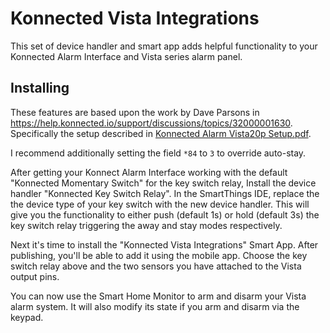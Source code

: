 # Konnected Vista Integrations

This set of device handler and smart app adds helpful functionality to your Konnected Alarm Interface and Vista series alarm panel.

## Installing

These features are based upon the work by Dave Parsons in https://help.konnected.io/support/discussions/topics/32000001630. 
Specifically the setup described in [Konnected Alarm Vista20p Setup.pdf](https://help.konnected.io/helpdesk/attachments/32004430083).

I recommend additionally setting the field `*84` to `3` to override auto-stay.

After getting your Konnect Alarm Interface working with the default "Konnected Momentary Switch" for the key switch relay, Install the device handler "Konnected Key Switch Relay". In the SmartThings IDE, replace the the device type of your key switch with the  new device handler. This will give you the functionality to either push (default 1s) or hold (default 3s) the key switch relay triggering the away and stay modes respectively.

Next it's time to install the "Konnected Vista Integrations" Smart App. After publishing, you'll be able to add it using the mobile app. Choose the key switch relay above and the two sensors you have attached to the Vista output pins.

You can now use the Smart Home Monitor to arm and disarm your Vista alarm system. It will also modify its state if you arm and disarm via the keypad.
